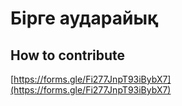 # Бірге аударайық

## How to contribute

[https://forms.gle/Fi277JnpT93iBybX7](https://forms.gle/Fi277JnpT93iBybX7)





